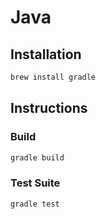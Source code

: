 # Java

## Installation

```bash
brew install gradle
```

## Instructions

### Build

```bash
gradle build
```

### Test Suite

```bash
gradle test
```
